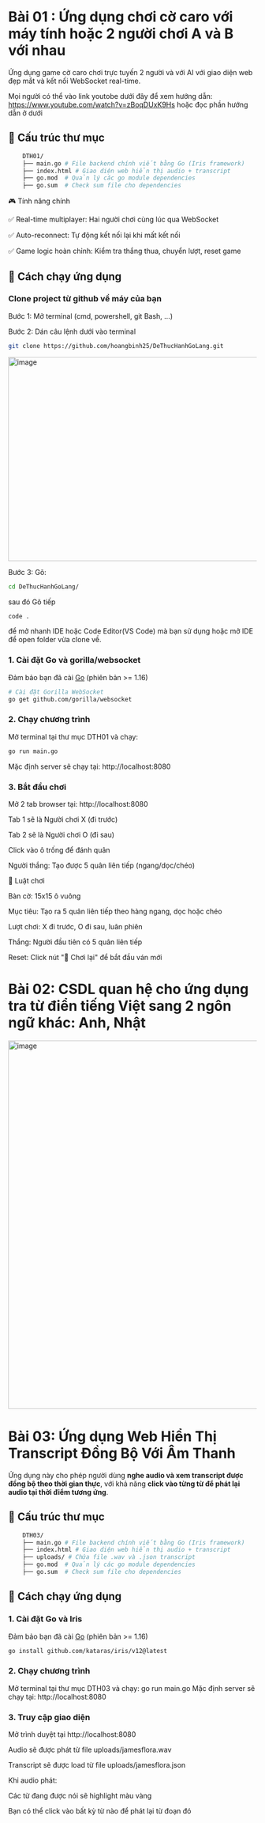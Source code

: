 # Bài 01 : Ứng dụng chơi cờ caro với máy tính hoặc 2 người chơi A và B với nhau

Ứng dụng game cờ caro chơi trực tuyến 2 người và với AI với giao diện web đẹp mắt và kết nối WebSocket real-time.

Mọi người có thể vào link youtobe dưới đây để xem hướng dẫn: https://www.youtube.com/watch?v=zBoqDUxK9Hs  hoặc đọc phần hướng dẫn ở dưới

## 📁 Cấu trúc thư mục

```bash
    DTH01/
    ├── main.go # File backend chính viết bằng Go (Iris framework)
    ├── index.html # Giao diện web hiển thị audio + transcript
    ├── go.mod  # Quản lý các go module dependencies
    ├── go.sum  # Check sum file cho dependencies

```

🎮 Tính năng chính

✅ Real-time multiplayer: Hai người chơi cùng lúc qua WebSocket

✅ Auto-reconnect: Tự động kết nối lại khi mất kết nối

✅ Game logic hoàn chỉnh: Kiểm tra thắng thua, chuyển lượt, reset game

## 🚀 Cách chạy ứng dụng
### Clone project từ github về máy của bạn
    
Bước 1: Mở terminal (cmd, powershell, git Bash, ...)

Bước 2: Dán câu lệnh dưới vào terminal
```bash
git clone https://github.com/hoangbinh25/DeThucHanhGoLang.git
```

<img width="777" height="413" alt="image" src="https://github.com/user-attachments/assets/57390813-22d6-4bfa-957d-3c66bf4b0b84"/>
<br>

Bước 3: Gõ: 
```bash
cd DeThucHanhGoLang/
```
sau đó Gõ tiếp 
```bash
code . 
```
để mở nhanh IDE hoặc Code Editor(VS Code) mà bạn sử dụng hoặc mở IDE để open folder vừa clone về.

### 1. Cài đặt Go và gorilla/websocket

Đảm bảo bạn đã cài [Go](https://go.dev/dl/) (phiên bản >= 1.16)
```bash
# Cài đặt Gorilla WebSocket
go get github.com/gorilla/websocket
```
### 2. Chạy chương trình

Mở terminal tại thư mục DTH01 và chạy:
```bash
go run main.go
```
Mặc định server sẽ chạy tại: http://localhost:8080

### 3. Bắt đầu chơi

Mở 2 tab browser tại: http://localhost:8080

Tab 1 sẽ là Người chơi X (đi trước)

Tab 2 sẽ là Người chơi O (đi sau)

Click vào ô trống để đánh quân

Người thắng: Tạo được 5 quân liên tiếp (ngang/dọc/chéo)

🎯 Luật chơi

Bàn cờ: 15x15 ô vuông

Mục tiêu: Tạo ra 5 quân liên tiếp theo hàng ngang, dọc hoặc chéo

Lượt chơi: X đi trước, O đi sau, luân phiên

Thắng: Người đầu tiên có 5 quân liên tiếp

Reset: Click nút "🔄 Chơi lại" để bắt đầu ván mới

# Bài 02: CSDL quan hệ cho ứng dụng tra từ điển tiếng Việt sang 2 ngôn ngữ khác: Anh, Nhật

<img width="681" height="745" alt="image" src="https://github.com/user-attachments/assets/a1697b2b-9f59-4018-aca4-93c5ab6acaf7" />


# Bài 03: Ứng dụng Web Hiển Thị Transcript Đồng Bộ Với Âm Thanh

Ứng dụng này cho phép người dùng **nghe audio và xem transcript được đồng bộ theo thời gian thực**, với khả năng **click vào từng từ để phát lại audio tại thời điểm tương ứng**.

## 📁 Cấu trúc thư mục

```bash
    DTH03/
    ├── main.go # File backend chính viết bằng Go (Iris framework)
    ├── index.html # Giao diện web hiển thị audio + transcript
    ├── uploads/ # Chứa file .wav và .json transcript
    ├── go.mod  # Quản lý các go module dependencies
    ├── go.sum  # Check sum file cho dependencies
```

## 🚀 Cách chạy ứng dụng

### 1. Cài đặt Go và Iris

Đảm bảo bạn đã cài [Go](https://go.dev/dl/) (phiên bản >= 1.16)

```bash
go install github.com/kataras/iris/v12@latest
```

### 2. Chạy chương trình

Mở terminal tại thư mục DTH03 và chạy:
go run main.go
Mặc định server sẽ chạy tại: http://localhost:8080

### 3. Truy cập giao diện

Mở trình duyệt tại http://localhost:8080

Audio sẽ được phát từ file uploads/jamesflora.wav

Transcript sẽ được load từ file uploads/jamesflora.json

Khi audio phát:

Các từ đang được nói sẽ highlight màu vàng

Bạn có thể click vào bất kỳ từ nào để phát lại từ đoạn đó
